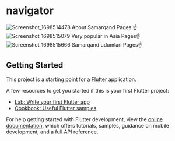 # navigator
![Screenshot_1698514478](https://github.com/DavlatbekSalimov/Navigator/assets/125696532/d0f6cc57-5b0e-4808-a61c-ce34ced192a9)
About Samarqand Pages ☝️
![Screenshot_1698515079](https://github.com/DavlatbekSalimov/Navigator/assets/125696532/970102d5-ba12-4222-85b4-9134a6b5ce3a)
Very popular in Asia Pages☝️
![Screenshot_1698515666](https://github.com/DavlatbekSalimov/Navigator/assets/125696532/1b0ee5cb-e2ae-4f0b-a409-0f3c8c1eacb2)
Samarqand udumlari Pages☝️


## Getting Started

This project is a starting point for a Flutter application.

A few resources to get you started if this is your first Flutter project:

- [Lab: Write your first Flutter app](https://docs.flutter.dev/get-started/codelab)
- [Cookbook: Useful Flutter samples](https://docs.flutter.dev/cookbook)

For help getting started with Flutter development, view the
[online documentation](https://docs.flutter.dev/), which offers tutorials,
samples, guidance on mobile development, and a full API reference.
